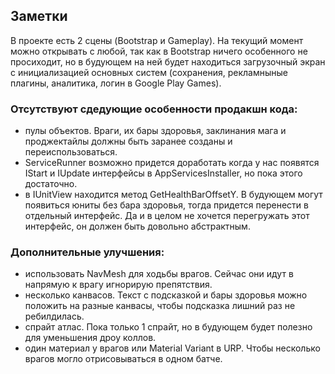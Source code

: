 ﻿## Заметки

В проекте есть 2 сцены (Bootstrap и Gameplay). На текущий момент можно открывать с любой, так как в Bootstrap ничего особенного не просиходит, но в  будующем на ней будет находиться загрузочный экран c инициализацией основных систем (сохранения, рекламныные плагины, аналитика, логин в Google Play Games).
### Отсутствуют сдедующие особенности продакшн кода:
- пулы объектов. Враги, их бары здоровья, заклинания мага и проджектайлы должны быть заранее созданы и переиспользоваться.
- ServiceRunner возможно придется доработать когда у нас появятся IStart и IUpdate интерфейсы в AppServicesInstaller, но пока этого достаточно.
- в IUnitView находится метод GetHealthBarOffsetY. В будующем могут появиться юниты без бара здоровья, тогда придется перенести в отдельный интерфейс. Да и в целом не хочется перегружать этот интерфейс, он должен быть довольно абстрактным.
### Дополнительные улучшения:
- использовать NavMesh для ходьбы врагов. Сейчас они идут в напрямую к врагу игнорирую препятствия.
- несколько канвасов. Текст с подсказкой и бары здоровья можно положить на разные канвасы, чтобы подсказка лишний раз не ребилдилась.
- спрайт атлас. Пока только 1 спрайт, но в будующем будет полезно для уменьшения дроу коллов.
- один материал у врагов или Material Variant в URP. Чтобы несколько врагов могло отрисовываться в одном батче.
